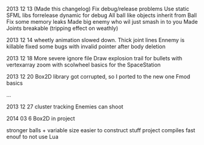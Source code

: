 2013 12 13
(Made this changelog)
Fix debug/release problems
Use static SFML libs forrelease dynamic for debug
All ball like objects inherit from Ball
Fix some memory leaks
Made big enemy who wil just smash in to you
Made Joints breakable
(tripping effect on weathly)

2013 12 14
wheetly animation slowed down.
Thick joint lines
Ennemy is killable
fixed some bugs with invalid pointer after body deletion

2013 12 18
More severe ignore file
Draw explosion trail for bullets with vertexarray
zoom with scolwheel
basics for the SpaceStation

2013 12 20
Box2D library got corrupted, so I ported to the new one
Fmod basics

...

2013 12 27
cluster tracking
Enemies can shoot


2014 03 6
Box2D in project

stronger balls + variable size
easier to construct stuff
project compiles fast enouf to not use Lua
